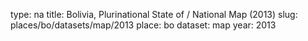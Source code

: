 type: na
title: Bolivia, Plurinational State of / National Map (2013)
slug: places/bo/datasets/map/2013
place: bo
dataset: map
year: 2013
